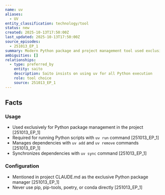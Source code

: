 ```yaml
---
name: uv
aliases:
  - UV
entity_classification: technology/tool
status: new
created: 2025-10-13T17:50:00Z
last_updated: 2025-10-13T17:50:00Z
source_episodes:
  - 251013_EP_1
summary: Modern Python package and project management tool used exclusively for dependency management and script execution
ambiguities: []
relationships:
  - type: preferred_by
    entity: saito
    description: Saito insists on using uv for all Python execution
    role: tool choice
    source: 251013_EP_1
---
```


## Facts

### Usage
- Used exclusively for Python package management in the project [251013_EP_1]
- Required for running Python scripts with `uv run` command [251013_EP_1]
- Manages dependencies with `uv add` and `uv remove` commands [251013_EP_1]
- Synchronizes dependencies with `uv sync` command [251013_EP_1]

### Configuration
- Mentioned in project CLAUDE.md as the exclusive Python package manager [251013_EP_1]
- Never use pip, pip-tools, poetry, or conda directly [251013_EP_1]